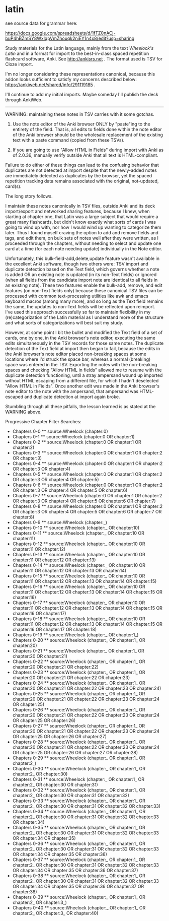 # latin

see source data for grammar here:

https://docs.google.com/spreadsheets/d/1fTZ0nACj-buP4hBZmSY8WxlqpVmZhouqk2niEY1n4x8/edit?usp=sharing

Study materials for the Latin language, mainly from the text
_Wheelock's Latin_ and in a format for import to the best-in-class
spaced repetition flashcard software, Anki.  See http://ankisrs.net
. The format used is TSV for Cloze import.




I'm no longer considering these representations canonical, because
this addon looks sufficient to satisfy my concerns described below:
https://ankiweb.net/shared/info/291119185 .

I'll continue to add my initial imports. Maybe someday I'll publish
the deck through AnkiWeb.

------

WARNING: maintaining these notes in TSV carries with it some gotchas.

1. Use the note editor of the Anki browser ONLY by "paste"ing to the
entirety of the field.  That is, all edits to fields done within the
note editor of the Anki browser should be the wholesale replacement of
the existing text with a paste command (copied from these TSVs).

2. If you are going to use "Allow HTML in Fields" during import with
Anki as of 2.0.36, manually verify outside Anki that all text is
HTML-compliant.

Failure to do either of these things can lead to the confusing
behavior that duplicates are not detected at import despite that the
newly-added notes are immediately detected as duplicates by the
browser, yet the spaced repetition tracking data remains associated
with the original, not-updated, card(s).

The long story follows.

I maintain these notes canonically in TSV files, outside Anki and its
deck import/export and networked sharing features, because I knew,
when starting at chapter one, that Latin was a large subject that would
require a great many flashcards, but didn't know exactly what sorts of
cards I was going to wind up with, nor how I would wind up wanting to
categorize them later.  Thus I found myself craving the option to add
and remove fields and tags, and edit them, on bulk sets of notes well
after they were written, as I proceeded through the chapters, without
needing to select and update one card at a time (for each note needing
update) individually in the Note editor.

Unfortunately, this bulk-field-add,delete,update feature wasn't
available in the excellent Anki software, though two others were: TSV
import and duplicate detection based on the Text field, which governs
whether a note is added OR an existing note is updated (in its
non-Text fields) or ignored (when all fields from the candidate import
note are identical to all fields in an existing note).  These two
features enable the bulk-add, remove, and edit features (on non-Text
fields only) because these canonical TSV files can be processed with
common text-processing utilities like awk and emacs keyboard macros
(among many more), and so long as the Text field remains the same, the
updates to non-Text fields will be reflected upon reimport.  I've used
this approach successfully so far to maintain flexibility in my
(re)categorization of the Latin material as I understand more of the
structure and what sorts of categorizations will best suit my study.

However, at some point I bit the bullet and modified the Text field of
a set of cards, one by one, in the Anki browser's note editor,
executing the same edits simultaneously in the TSV records for those
same notes.  The duplicate detection of the Text field at import then
began to fail, because the edits in the Anki browser's note editor
placed non-breaking spaces at some locations where I'd struck the
space bar, whereas a normal (breaking) space was entered in the TSV.
Exporting the notes with the non-breaking spaces and checking "Allow
HTML in fields" allowed me to resume with the duplicate detection
functioning, until a stray ampersand wound up imported without HTML
escaping from a different file, for which I hadn't deselected "Allow
HTML in Fields".  Once another edit was made in the Anki browser's
note editor to the note with the ampersand, that ampersand was
HTML-escaped and duplicate detection at import again broke.

Stumbling through all these pitfalls, the lesson learned is as stated
at the WARNING above.



Progressive Chapter Filter Searches:
* Chapters 0-0
** source:Wheelock (chapter:0)
* Chapters 0-1
** source:Wheelock (chapter:0 OR chapter:1)
* Chapters 0-2
** source:Wheelock (chapter:0 OR chapter:1 OR chapter:2)
* Chapters 0-3
** source:Wheelock (chapter:0 OR chapter:1 OR chapter:2 OR chapter:3)
* Chapters 0-4
** source:Wheelock (chapter:0 OR chapter:1 OR chapter:2 OR chapter:3 OR chapter:4)
* Chapters 0-5
** source:Wheelock (chapter:0 OR chapter:1 OR chapter:2 OR chapter:3 OR chapter:4 OR chapter:5)
* Chapters 0-6
** source:Wheelock (chapter:0 OR chapter:1 OR chapter:2 OR chapter:3 OR chapter:4 OR chapter:5 OR chapter:6)
* Chapters 0-7
** source:Wheelock (chapter:0 OR chapter:1 OR chapter:2 OR chapter:3 OR chapter:4 OR chapter:5 OR chapter:6 OR chapter:7)
* Chapters 0-8
** source:Wheelock (chapter:0 OR chapter:1 OR chapter:2 OR chapter:3 OR chapter:4 OR chapter:5 OR chapter:6 OR chapter:7 OR chapter:8)
* Chapters 0-9
** source:Wheelock (chapter:_)
* Chapters 0-10
** source:Wheelock (chapter:_ OR chapter:10)
* Chapters 0-11
** source:Wheelock (chapter:_ OR chapter:10 OR chapter:11)
* Chapters 0-12
** source:Wheelock (chapter:_ OR chapter:10 OR chapter:11 OR chapter:12)
* Chapters 0-13
** source:Wheelock (chapter:_ OR chapter:10 OR chapter:11 OR chapter:12 OR chapter:13)
* Chapters 0-14
** source:Wheelock (chapter:_ OR chapter:10 OR chapter:11 OR chapter:12 OR chapter:13 OR chapter:14)
* Chapters 0-15
** source:Wheelock (chapter:_ OR chapter:10 OR chapter:11 OR chapter:12 OR chapter:13 OR chapter:14 OR chapter:15)
* Chapters 0-16
** source:Wheelock (chapter:_ OR chapter:10 OR chapter:11 OR chapter:12 OR chapter:13 OR chapter:14 OR chapter:15 OR chapter:16)
* Chapters 0-17
** source:Wheelock (chapter:_ OR chapter:10 OR chapter:11 OR chapter:12 OR chapter:13 OR chapter:14 OR chapter:15 OR chapter:16 OR chapter:17)
* Chapters 0-18
** source:Wheelock (chapter:_ OR chapter:10 OR chapter:11 OR chapter:12 OR chapter:13 OR chapter:14 OR chapter:15 OR chapter:16 OR chapter:17 OR chapter:18)
* Chapters 0-19
** source:Wheelock (chapter:_ OR chapter:1_)
* Chapters 0-20
** source:Wheelock (chapter:_ OR chapter:1_ OR chapter:20)
* Chapters 0-21
** source:Wheelock (chapter:_ OR chapter:1_ OR chapter:20 OR chapter:21)
* Chapters 0-22
** source:Wheelock (chapter:_ OR chapter:1_ OR chapter:20 OR chapter:21 OR chapter:22)
* Chapters 0-23
** source:Wheelock (chapter:_ OR chapter:1_ OR chapter:20 OR chapter:21 OR chapter:22 OR chapter:23)
* Chapters 0-24
** source:Wheelock (chapter:_ OR chapter:1_ OR chapter:20 OR chapter:21 OR chapter:22 OR chapter:23 OR chapter:24)
* Chapters 0-25
** source:Wheelock (chapter:_ OR chapter:1_ OR chapter:20 OR chapter:21 OR chapter:22 OR chapter:23 OR chapter:24 OR chapter:25)
* Chapters 0-26
** source:Wheelock (chapter:_ OR chapter:1_ OR chapter:20 OR chapter:21 OR chapter:22 OR chapter:23 OR chapter:24 OR chapter:25 OR chapter:26)
* Chapters 0-27
** source:Wheelock (chapter:_ OR chapter:1_ OR chapter:20 OR chapter:21 OR chapter:22 OR chapter:23 OR chapter:24 OR chapter:25 OR chapter:26 OR chapter:27)
* Chapters 0-28
** source:Wheelock (chapter:_ OR chapter:1_ OR chapter:20 OR chapter:21 OR chapter:22 OR chapter:23 OR chapter:24 OR chapter:25 OR chapter:26 OR chapter:27 OR chapter:28)
* Chapters 0-29
** source:Wheelock (chapter:_ OR chapter:1_ OR chapter:2_)
* Chapters 0-30
** source:Wheelock (chapter:_ OR chapter:1_ OR chapter:2_ OR chapter:30)
* Chapters 0-31
** source:Wheelock (chapter:_ OR chapter:1_ OR chapter:2_ OR chapter:30 OR chapter:31)
* Chapters 0-32
** source:Wheelock (chapter:_ OR chapter:1_ OR chapter:2_ OR chapter:30 OR chapter:31 OR chapter:32)
* Chapters 0-33
** source:Wheelock (chapter:_ OR chapter:1_ OR chapter:2_ OR chapter:30 OR chapter:31 OR chapter:32 OR chapter:33)
* Chapters 0-34
** source:Wheelock (chapter:_ OR chapter:1_ OR chapter:2_ OR chapter:30 OR chapter:31 OR chapter:32 OR chapter:33 OR chapter:34)
* Chapters 0-35
** source:Wheelock (chapter:_ OR chapter:1_ OR chapter:2_ OR chapter:30 OR chapter:31 OR chapter:32 OR chapter:33 OR chapter:34 OR chapter:35)
* Chapters 0-36
** source:Wheelock (chapter:_ OR chapter:1_ OR chapter:2_ OR chapter:30 OR chapter:31 OR chapter:32 OR chapter:33 OR chapter:34 OR chapter:35 OR chapter:36)
* Chapters 0-37
** source:Wheelock (chapter:_ OR chapter:1_ OR chapter:2_ OR chapter:30 OR chapter:31 OR chapter:32 OR chapter:33 OR chapter:34 OR chapter:35 OR chapter:36 OR chapter:37)
* Chapters 0-38
** source:Wheelock (chapter:_ OR chapter:1_ OR chapter:2_ OR chapter:30 OR chapter:31 OR chapter:32 OR chapter:33 OR chapter:34 OR chapter:35 OR chapter:36 OR chapter:37 OR chapter:38)
* Chapters 0-39
** source:Wheelock (chapter:_ OR chapter:1_ OR chapter:2_ OR chapter:3_)
* Chapters 0-40
** source:Wheelock (chapter:_ OR chapter:1_ OR chapter:2_ OR chapter:3_ OR chapter:40)
